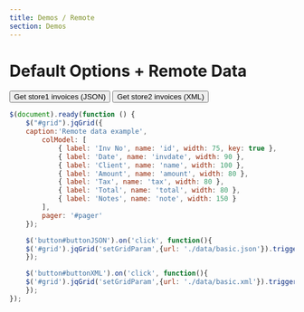 ```yaml
---
title: Demos / Remote
section: Demos
---
```


# Default Options + Remote Data

<button type="button" id="buttonJSON">Get store1 invoices (JSON)</button>
<button type="button" id="buttonXML">Get store2 invoices (XML)</button>

```javascript
$(document).ready(function () {
    $("#grid").jqGrid({
	caption:'Remote data example',
        colModel: [
            { label: 'Inv No', name: 'id', width: 75, key: true },
            { label: 'Date', name: 'invdate', width: 90 },
            { label: 'Client', name: 'name', width: 100 },
            { label: 'Amount', name: 'amount', width: 80 },
            { label: 'Tax', name: 'tax', width: 80 },
            { label: 'Total', name: 'total', width: 80 },
            { label: 'Notes', name: 'note', width: 150 }
        ],
        pager: '#pager'
    });

    $('button#buttonJSON').on('click', function(){
	$('#grid').jqGrid('setGridParam',{url: './data/basic.json'}).trigger('reloadGrid');
    });

    $('button#buttonXML').on('click', function(){
	$('#grid').jqGrid('setGridParam',{url: './data/basic.xml'}).trigger('reloadGrid');
    });
});
```
